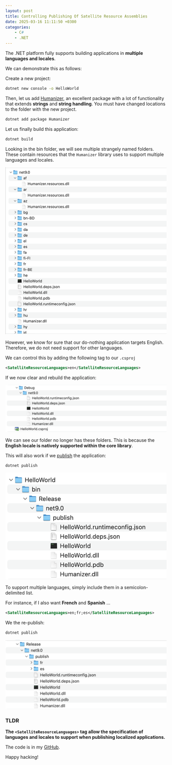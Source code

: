 ```yaml
---
layout: post
title: Controlling Publishing Of Satellite Resource Assemblies
date: 2025-03-16 11:11:50 +0300
categories:
    - C#
    - .NET
---
```


The .NET platform fully supports building applications in **multiple languages and locales**.

We can demonstrate this as follows:

Create a new project:

```bash
dotnet new console -o HelloWorld
```

Then, let us add [Humanizer](https://github.com/Humanizr/Humanizer), an excellent package with a lot of functionality that extends **strings** and **string handling**. You must have changed locations to the folder with the new project.

```bash
dotnet add package Humanizer
```

Let us finally build this application:

```bash
dotnet build
```

Looking in the bin folder, we will see multiple strangely named folders. These contain resources that the `Humanizer` library uses to support multiple languages and locales.

![SatelliteLibraries](../images/2025/03/SatelliteLibraries.png)

However, we know for sure that our do-nothing application targets English. Therefore, we do not need support for other languages.

We can control this by adding the following tag to our `.csproj`

```xml
<SatelliteResourceLanguages>en</SatelliteResourceLanguages>
```

If we now clear and rebuild the application:

![SatelliteCleaned](../images/2025/03/SatelliteCleaned.png)

We can see our folder no longer has these folders. This is because the **English locale is natively supported within the core library**.

This will also work if we [publish](https://learn.microsoft.com/en-us/dotnet/core/deploying/) the application:

```bash
dotnet publish
```

![SatellitePublish](../images/2025/03/SatellitePublish.png)

To support multiple languages, simply include them in a semicolon-delimited list.

For instance, if I also want **French** and **Spanish** ...

```xml
<SatelliteResourceLanguages>en;fr;es</SatelliteResourceLanguages>
```

We the re-publish:

```bash
dotnet publish
```

![SatelliteLanguages](../images/2025/03/SatelliteLanguages.png)

### TLDR

**The `<SatelliteResourceLanguages>` tag allow the specification of languages and locales to support when publishing localized applications.**

The code is in my [GitHub](https://github.com/conradakunga/BlogCode/tree/master/2025-03-15%20-%20Publish%20Satellite%20Assemblies).

Happy hacking!
